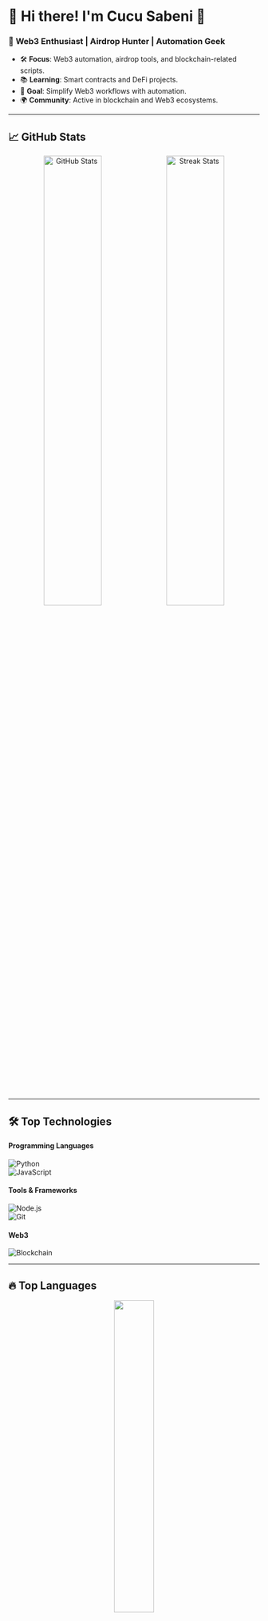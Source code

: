 # 🌟 Hi there! I'm **Cucu Sabeni** 👋  

### 🚀 **Web3 Enthusiast | Airdrop Hunter | Automation Geek**

- 🛠 **Focus**: Web3 automation, airdrop tools, and blockchain-related scripts.  
- 📚 **Learning**: Smart contracts and DeFi projects.  
- 🎯 **Goal**: Simplify Web3 workflows with automation.  
- 🌍 **Community**: Active in blockchain and Web3 ecosystems.

---

## 📈 **GitHub Stats**

<p align="center">
  <img src="https://github-readme-stats.vercel.app/api?username=mbrx10&show_icons=true&theme=radical&hide_border=true" width="48%" alt="GitHub Stats">
  <img src="https://github-readme-streak-stats.herokuapp.com/?user=mbrx10&theme=radical&hide_border=true" width="48%" alt="Streak Stats">
</p>

---

## 🛠 **Top Technologies**

#### Programming Languages
![Python](https://img.shields.io/badge/Python-3.13.1-blue?style=flat&logo=python&logoColor=white)  
![JavaScript](https://img.shields.io/badge/JavaScript-ES6-yellow?style=flat&logo=javascript&logoColor=black)

#### Tools & Frameworks
![Node.js](https://img.shields.io/badge/Node.js-22.12.0-green?style=flat&logo=node.js&logoColor=white)  
![Git](https://img.shields.io/badge/Git-2.47.1-red?style=flat&logo=git&logoColor=white)  

#### Web3
![Blockchain](https://img.shields.io/badge/Blockchain-Web3-purple?style=flat&logo=ethereum&logoColor=white)

---

## 🔥 **Top Languages**

<p align="center">
  <img src="https://github-readme-stats.vercel.app/api/top-langs/?username=mbrx10&layout=compact&theme=radical&hide_border=true" width="40%" />
</p>

---

## 🏆 **GitHub Trophies**

<p align="center">
  <img src="https://github-profile-trophy.vercel.app/?username=mbrx10&theme=onedark&no-frame=true&column=7" alt="GitHub Trophy">
</p>

---

## 🚀 **Current Projects**

| **Project Name**        | **Description**                                     | **Status**  |
|--------------------------|---------------------------------------------------|------------|
| 🛠 **Repo-Automation**   | Automates Web3-related tasks for airdrops          | ![In Progress](https://img.shields.io/badge/Status-In%20Progress-orange) |
| 🔗 **Blockchain-Tools**  | Scripts to interact with Web3 APIs and smart contracts | ![Completed](https://img.shields.io/badge/Status-Completed-brightgreen) |
| ⚡ **GitHub-Actions**    | Workflow automation for CI/CD pipelines            | ![Ongoing](https://img.shields.io/badge/Status-Ongoing-yellow) |

---

## 🎯 **Let's Connect**

> *Feel free to collaborate on projects or share ideas!*  

![X (formerly Twitter) URL](https://img.shields.io/twitter/url?url=https%3A%2F%2Fx.com%2Fcucusabeni)

---

<p align="center">
  <img src="https://media.giphy.com/media/qgQUggAC3Pfv687qPC/giphy.gif" width="40%" alt="Coding GIF">
</p>

<p align="center">
  🚀 *"Keep building, keep automating!"* 🚀  
</p>
